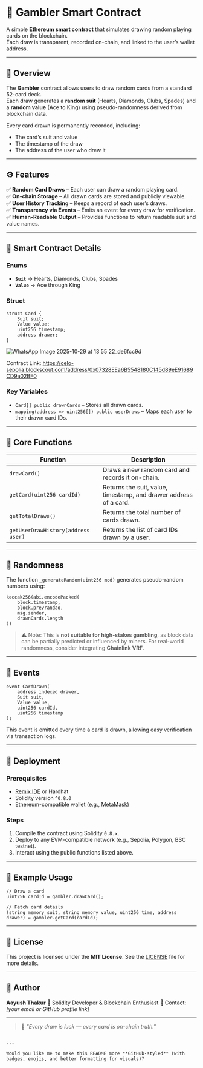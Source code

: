 # 🎴 Gambler Smart Contract

A simple **Ethereum smart contract** that simulates drawing random playing cards on the blockchain.  
Each draw is transparent, recorded on-chain, and linked to the user’s wallet address.

---

## 🧩 Overview

The **Gambler** contract allows users to draw random cards from a standard 52-card deck.  
Each draw generates a **random suit** (Hearts, Diamonds, Clubs, Spades) and a **random value** (Ace to King) using pseudo-randomness derived from blockchain data.

Every card drawn is permanently recorded, including:
- The card’s suit and value
- The timestamp of the draw
- The address of the user who drew it

---

## ⚙️ Features

✅ **Random Card Draws** – Each user can draw a random playing card.  
✅ **On-chain Storage** – All drawn cards are stored and publicly viewable.  
✅ **User History Tracking** – Keeps a record of each user’s draws.  
✅ **Transparency via Events** – Emits an event for every draw for verification.  
✅ **Human-Readable Output** – Provides functions to return readable suit and value names.

---

## 🧠 Smart Contract Details

### Enums
- **`Suit`** → Hearts, Diamonds, Clubs, Spades  
- **`Value`** → Ace through King  

### Struct
```solidity
struct Card {
    Suit suit;
    Value value;
    uint256 timestamp;
    address drawer;
}
````


![WhatsApp Image 2025-10-29 at 13 55 22_de6fcc9d](https://github.com/user-attachments/assets/84331858-ec54-499f-af68-d12df81af97c)


Contract Link: https://celo-sepolia.blockscout.com/address/0x07328EEa6B5548180C145d89eE91689CD9a02BF0

### Key Variables

* `Card[] public drawnCards` – Stores all drawn cards.
* `mapping(address => uint256[]) public userDraws` – Maps each user to their drawn card IDs.

---

## 🔑 Core Functions

| Function                           | Description                                                       |
| ---------------------------------- | ----------------------------------------------------------------- |
| `drawCard()`                       | Draws a new random card and records it on-chain.                  |
| `getCard(uint256 cardId)`          | Returns the suit, value, timestamp, and drawer address of a card. |
| `getTotalDraws()`                  | Returns the total number of cards drawn.                          |
| `getUserDrawHistory(address user)` | Returns the list of card IDs drawn by a user.                     |

---

## 🎲 Randomness

The function `_generateRandom(uint256 mod)` generates pseudo-random numbers using:

```solidity
keccak256(abi.encodePacked(
    block.timestamp,
    block.prevrandao,
    msg.sender,
    drawnCards.length
))
```

> ⚠️ Note: This is **not suitable for high-stakes gambling**, as block data can be partially predicted or influenced by miners.
> For real-world randomness, consider integrating **Chainlink VRF**.

---

## 🧾 Events

```solidity
event CardDrawn(
    address indexed drawer,
    Suit suit,
    Value value,
    uint256 cardId,
    uint256 timestamp
);
```

This event is emitted every time a card is drawn, allowing easy verification via transaction logs.

---

## 🚀 Deployment

### Prerequisites

* [Remix IDE](https://remix.ethereum.org) or Hardhat
* Solidity version `^0.8.0`
* Ethereum-compatible wallet (e.g., MetaMask)

### Steps

1. Compile the contract using Solidity `0.8.x`.
2. Deploy to any EVM-compatible network (e.g., Sepolia, Polygon, BSC testnet).
3. Interact using the public functions listed above.

---

## 🧰 Example Usage

```solidity
// Draw a card
uint256 cardId = gambler.drawCard();

// Fetch card details
(string memory suit, string memory value, uint256 time, address drawer) = gambler.getCard(cardId);
```

---

## 🪪 License

This project is licensed under the **MIT License**.
See the [LICENSE](LICENSE) file for more details.

---

## 👤 Author

**Aayush Thakur**
🧠 Solidity Developer & Blockchain Enthusiast
📧 Contact: *[your email or GitHub profile link]*

---

> 🎴 *"Every draw is luck — every card is on-chain truth."*

```

---

Would you like me to make this README more **GitHub-styled** (with badges, emojis, and better formatting for visuals)?
```
